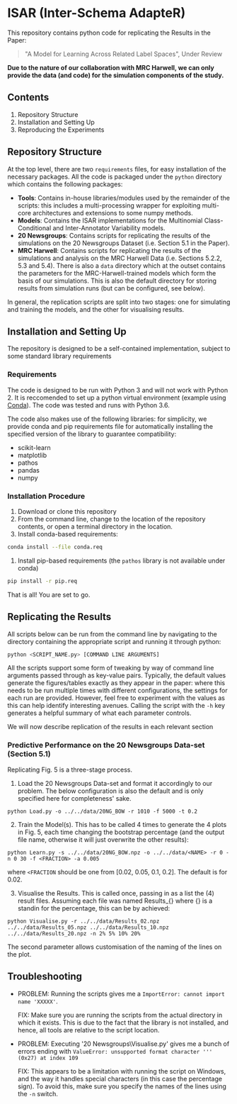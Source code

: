 # ISAR (Inter-Schema AdapteR)

This repository contains python code for replicating the Results in the Paper:
> "A Model for Learning Across Related Label Spaces", Under Review

**Due to the nature of our collaboration with MRC Harwell, we can only provide the data (and code) for the simulation components of the study.**

## Contents

1. Repository Structure
1. Installation and Setting Up
1. Reproducing the Experiments

## Repository Structure

At the top level, there are two `requirements` files, for easy installation of the necessary packages. All the code is packaged under the `python` directory which contains the following packages:
 * **Tools**: Contains in-house libraries/modules used by the remainder of the scripts: this includes a multi-processing wrapper for exploiting multi-core architectures and extensions to some numpy methods.
 * **Models**: Contains the ISAR implementations for the Multinomial Class-Conditional and Inter-Annotator Variability models.
 * **20 Newsgroups**: Contains scripts for replicating the results of the simulations on the 20 Newsgroups Dataset (i.e. Section 5.1 in the Paper).
 * **MRC Harwell**: Contains scripts for replicating the results of the simulations and analysis on the MRC Harwell Data (i.e. Sections 5.2.2, 5.3 and 5.4).
There is also a `data` directory which at the outset contains the parameters for the MRC-Harwell-trained models which form the basis of our simulations. This is also the default directory for storing results from simulation runs (but can be configured, see below).
 
In general, the replication scripts are split into two stages: one for simulating and training the models, and the other for visualising results.

## Installation and Setting Up

The repository is designed to be a self-contained implementation, subject to some standard library requirements

### Requirements

The code is designed to be run with Python 3 and will not work with Python 2. It is reccomended to set up a python virtual environment (example using [Conda](https://conda.io/en/latest/)). The code was tested and runs with Python 3.6.

The code also makes use of the following libraries: for simplicity, we provide conda and pip requirements file for automatically installing the specified version of the library to guarantee compatibility:
 * scikit-learn
 * matplotlib
 * pathos
 * pandas
 * numpy

### Installation Procedure

1. Download or clone this repository
1. From the command line, change to the location of the repository contents, or open a terminal directory in the location.
1. Install conda-based requirements:
  ```bash
  conda install --file conda.req
  ```
1. Install pip-based requirements (the `pathos` library is not available under conda)
  ```bash
  pip install -r pip.req
  ```

That is all! You are set to go.

## Replicating the Results

All scripts below can be run from the command line by navigating to the directory containing the appropriate script and running it through python:

```bash
python <SCRIPT_NAME.py> [COMMAND LINE ARGUMENTS]
```

All the scripts support some form of tweaking by way of command line arguments passed through as key-value pairs. Typically, the default values generate the figures/tables exactly as they appear in the paper: where this needs to be run multiple times with different configurations, the settings for each run are provided. However, feel free to experiment with the values as this can help identify interesting avenues. Calling the script with the `-h` key generates a helpful summary of what each parameter controls.

We will now describe replication of the results in each relevant section

### Predictive Performance on the 20 Newsgroups Data-set (Section 5.1)

Replicating Fig. 5 is a three-stage process.

1. Load the 20 Newsgroups Data-set and format it accordingly to our problem. The below configuration is also the default and is only specified here for completeness' sake.
```
python Load.py -o ../../data/20NG_BOW -r 1010 -f 5000 -t 0.2
```
2. Train the Model(s). This has to be called 4 times to generate the 4 plots in Fig. 5, each time changing the bootstrap percentage (and the output file name, otherwise it will just overwrite the other results):
```
python Learn.py -s ../../data/20NG_BOW.npz -o ../../data/<NAME> -r 0 -n 0 30 -f <FRACTION> -a 0.005
```
where `<FRACTION` should be one from [0.02, 0.05, 0.1, 0.2]. The default is for 0.02.

3. Visualise the Results. This is called once, passing in as a list the (4) result files. Assuming each file was named Results_{} where {} is a standin for the percentage, this can be by achieved:
```
python Visualise.py -r ../../data/Results_02.npz ../../data/Results_05.npz ../../data/Results_10.npz ../../data/Results_20.npz -n 2% 5% 10% 20%
```
The second parameter allows customisation of the naming of the lines on the plot.

## Troubleshooting

* PROBLEM: Running the scripts gives me a `ImportError: cannot import name 'XXXXX'`.

  FIX: Make sure you are running the scripts from the actual directory in which it exists. This is due to the fact that the library is not installed, and hence, all tools are relative to the script location.
  
* PROBLEM: Executing '20 Newsgroups\Visualise.py' gives me a bunch of errors ending with `ValueError: unsupported format character ''' (0x27) at index 109`

  FIX: This appears to be a limitation with running the script on Windows, and the way it handles special characters (in this case the percentage sign). To avoid this, make sure you specify the names of the lines using the `-n` switch.
  


